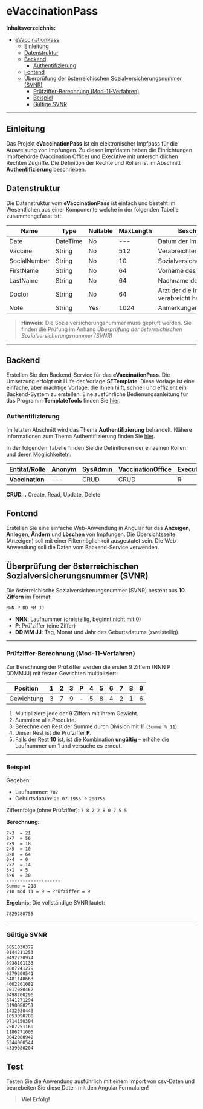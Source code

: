 # eVaccinationPass

**Inhaltsverzeichnis:**

- [eVaccinationPass](#evaccinationpass)
  - [Einleitung](#einleitung)
  - [Datenstruktur](#datenstruktur)
  - [Backend](#backend)
    - [Authentifizierung](#authentifizierung)
  - [Fontend](#fontend)
  - [Überprüfung der österreichischen Sozialversicherungsnummer (SVNR)](#überprüfung-der-österreichischen-sozialversicherungsnummer-svnr)
    - [Prüfziffer-Berechnung (Mod-11-Verfahren)](#prüfziffer-berechnung-mod-11-verfahren)
    - [Beispiel](#beispiel)
    - [Gültige SVNR](#gültige-svnr)

---

## Einleitung

Das Projekt **eVaccinationPass** ist ein elektronischer Impfpass für die Ausweisung von Impfungen. Zu diesen Impfdaten haben die Einrichtungen Impfbehörde (Vaccination Office) und Executive mit unterschidlichen Rechten Zugriffe. Die Definition der Rechte und Rollen ist im Abschnitt **Authentifizierung** beschrieben.

## Datenstruktur

Die Datenstruktur vom **eVaccinationPass** ist einfach und besteht im Wesentlichen aus einer Komponente welche in der folgenden Tabelle zusammengefasst ist:

| Name          | Type     | Nullable | MaxLength | Beschreibung                          |
|---------------|----------|----------|-----------|---------------------------------------|
| Date          | DateTime | No       | ---       | Datum der Impfung                     |
| Vaccine       | String   | No       | 512       | Verabreichter Impfstoff               |
| SocialNumber  | String   | No       | 10        | Sozialversicherungsnummer             |
| FirstName     | String   | No       | 64        | Vorname des Patienten                 |
| LastName      | String   | No       | 64        | Nachname des Patienten                |
| Doctor        | String   | No       | 64        | Arzt der die Impfung verabreicht hat  |
| Note          | String   | Yes      | 1024      | Anmerkungen                           |

> **Hinweis:** Die Sozialversicherungsnummer muss geprüft werden. Sie finden die Prüfung im Anhang *Überprüfung der österreichischen Sozialversicherungsnummer (SVNR)*

---

## Backend

Erstellen Sie den Backend-Service für das **eVaccinationPass**. Die Umsetzung erfolgt mit Hilfe der Vorlage **SETemplate**. Diese Vorlage ist eine einfache, aber mächtige Vorlage, die Ihnen hilft, schnell und effizient ein Backend-System zu erstellen.
Eine ausführliche Bedienungsanleitung für das Programm **TemplateTools** finden Sie [hier](https://github.com/leoggehrer/SETemplate?tab=readme-ov-file#bedienungsanleitung).

### Authentifizierung

Im letzten Abschnitt wird das Thema **Authentifizierung** behandelt. Nähere Informationen zum Thema Authentifizierung finden Sie [hier](https://github.com/leoggehrer/SETemplate?tab=readme-ov-file#authentifizierung).

In der folgenden Tabelle finden Sie die Definitionen der einzelnen Rollen und deren Möglichkeitetn:

| Entität/Rolle            | Anonym | SysAdmin | VaccinationOffice | Executive |
|--------------------------|--------|----------|-------------------|-----------|
| **Vaccination**          | ---    |   CRUD   |   CRUD            |    R      |

**CRUD...** Create, Read, Update, Delete

## Fontend

Erstellen Sie eine einfache Web-Anwendung in Angular für das **Anzeigen**, **Anlegen**, **Ändern** und **Löschen** von Impfungen. Die Übersichtsseite (Anzeigen) soll mit einer Filtermöglichkeit ausgestatet sein. Die Web-Anwendung soll die Daten vom Backend-Service verwenden.

## Überprüfung der österreichischen Sozialversicherungsnummer (SVNR)

Die österreichische Sozialversicherungsnummer (SVNR) besteht aus **10 Ziffern** im Format:

```text
NNN P DD MM JJ
```

- **NNN**: Laufnummer (dreistellig, beginnt nicht mit 0)
- **P**: Prüfziffer (eine Ziffer)
- **DD MM JJ**: Tag, Monat und Jahr des Geburtsdatums (zweistellig)

---

### Prüfziffer-Berechnung (Mod-11-Verfahren)

Zur Berechnung der Prüfziffer werden die ersten 9 Ziffern (NNN P DDMMJJ) mit festen Gewichten multipliziert:

| Position      | 1 | 2 | 3 | P | 4 | 5 | 6 | 7 | 8 | 9 |
|---------------|---|---|---|---|---|---|---|---|---|---|
| Gewichtung    | 3 | 7 | 9 | - | 5 | 8 | 4 | 2 | 1 | 6 |

1. Multipliziere jede der 9 Ziffern mit ihrem Gewicht.
2. Summiere alle Produkte.
3. Berechne den Rest der Summe durch Division mit 11 (`Summe % 11`).
4. Dieser Rest ist die Prüfziffer **P**.
5. Falls der Rest **10** ist, ist die Kombination **ungültig** – erhöhe die Laufnummer um 1 und versuche es erneut.

---

### Beispiel

Gegeben:

- Laufnummer: `782`
- Geburtsdatum: `28.07.1955` → `280755`

Ziffernfolge (ohne Prüfziffer): `7 8 2 2 8 0 7 5 5`

**Berechnung:**

```text
7×3  = 21
8×7  = 56
2×9  = 18
2×5  = 10
8×8  = 64
0×4  = 0
7×2  = 14
5×1  = 5
5×6  = 30
--------------------
Summe = 218
218 mod 11 = 9 → Prüfziffer = 9
```

**Ergebnis:** Die vollständige SVNR lautet:

```text
7829280755
```

---

### Gültige SVNR

```text
6851030379
0144211253
9492220974
6938101133
9807241279
0379300541
5481140663
4002201082
7017080467
9498200296
6741271294
3190080251
1432030443
1053090788
9714150394
7507251169
1186271005
0042080942
5344060544
4339080204
```

## Test

Testen Sie die Anwendung ausführlich mit einem Import von csv-Daten und bearebeiten Sie diese Daten mit den Angular Formularen!

> **Viel Erfolg!**
